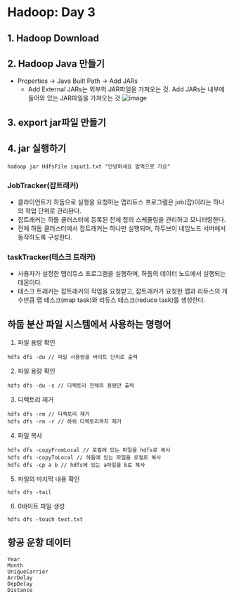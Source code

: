 # Hadoop: Day 3
## 1. Hadoop Download

## 2. Hadoop Java 만들기
- Properties -> Java Built Path -> Add JARs
    - Add External JARs는 외부의 JAR파일을 가져오는 것. Add JARs는 내부에 들어와 있는 JAR파일을 가져오는 것
![image](https://user-images.githubusercontent.com/58713684/73322199-be5cea80-4287-11ea-90b6-2f9f177b2cf9.png)

## 3. export jar파일 만들기

## 4. jar 실행하기
```
hadoop jar HdfsFile input1.txt "안녕하세요 밥먹으로 가요"
```

### JobTracker(잡트래커)
- 클라이언트가 하둡으로 실행을 요청하는 맵리듀스 프로그램은 job(잡)이라는 하나의 작업 단위로 관리돤다.
- 잡트래커는 하둡 클러스터에 등록된 전체 잡의 스케쥴링을 관리하고 모니터링한다.
- 전체 하둡 클러스터에서 잡트래커는 하나만 실행되며, 하두브이 네임노드 서버에서 동작하도록 구성한다.

### taskTracker(테스크 트래커)
- 사용자가 설정한 맵리듀스 프로그램을 실행하며, 하둡의 데이터 노드에서 실행되는 데몬이다.
- 테스크 트래커는 잡트래커의 작업을 요청받고, 잡트래커가 요청한 맵과 리듀스의 개수만큼 맵 테스크(map task)와 리듀스 테스크(reduce task)를 생성한다.

## 하둡 분산 파일 시스템에서 사용하는 명령어
1. 파일 용량 확인
```
hdfs dfs -du // 파일 사용량을 바이트 단위로 출력
```
2. 파일 용량 확인
```
hdfs dfs -du -s // 디렉토리 전체의 용량만 출력
```
3. 디렉토리 제거
```
hdfs dfs -rm // 디렉토리 제거
hdfs dfs -rm -r // 하위 디렉토리까지 제거
```
4. 파일 복사
```
hdfs dfs -copyFromLocal // 로컬에 있는 파일을 hdfs로 복사
hdfs dfs -copyToLocal // 하둡에 있는 파일을 로컬로 복사
hdfs dfs -cp a b // hdfs에 있는 a파일을 b로 복사
```
5. 파일의 마지막 내용 확인
```
hdfs dfs -tail
```
6. 0바이트 파일 생성
```
hdfs dfs -touch text.txt
```

## 항공 운항 데이터
```
Year
Month
UniqueCarrier
ArrDelay
DepDelay
Distance
```
